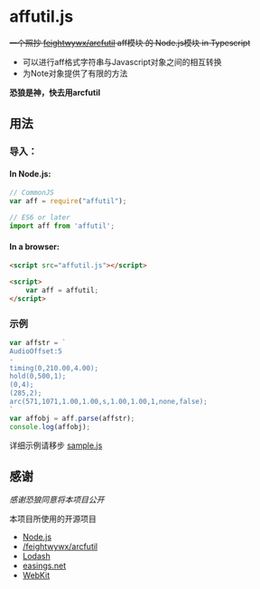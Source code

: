 # affutil.js
~~一个照抄 [feightwywx/arcfutil](https://github.com/feightwywx/arcfutil) aff模块 的 Node.js模块 in Typescript~~

* 可以进行aff格式字符串与Javascript对象之间的相互转换
* 为Note对象提供了有限的方法

**恐狼是神，快去用arcfutil**

## 用法
### 导入：
#### In Node.js:
```javascript
// CommonJS
var aff = require("affutil");

// ES6 or later
import aff from 'affutil';
```

#### In a browser:
```html
<script src="affutil.js"></script>

<script>
    var aff = affutil;
</script>
```

### 示例
```javascript
var affstr = `
AudioOffset:5
-
timing(0,210.00,4.00);
hold(0,500,1);
(0,4);
(285,2);
arc(571,1071,1.00,1.00,s,1.00,1.00,1,none,false);
`
var affobj = aff.parse(affstr);
console.log(affobj);
```
详细示例请移步 [sample.js](./sample.js)

## 感谢
*感谢恐狼同意将本项目公开*

本项目所使用的开源项目
* [Node.js](https://nodejs.org/)
* [/feightwywx/arcfutil](https://github.com/feightwywx/arcfutil)
* [Lodash](https://github.com/lodash/lodash)
* [easings.net](https://easings.net/)
* [WebKit](https://webkit.org/)